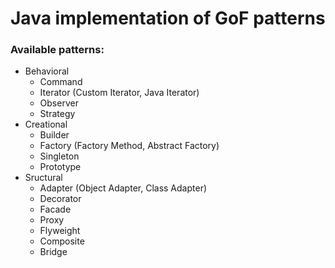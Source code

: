 # Java implementation of GoF patterns

### Available patterns:
* Behavioral
  * Command
  * Iterator (Custom Iterator, Java Iterator)
  * Observer
  * Strategy
* Creational
  * Builder
  * Factory (Factory Method, Abstract Factory)
  * Singleton
  * Prototype
* Sructural
  * Adapter (Object Adapter, Class Adapter)
  * Decorator
  * Facade
  * Proxy
  * Flyweight
  * Composite
  * Bridge